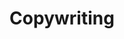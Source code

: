 ---
#preview
title: Copywriting
introTitle: Publications <br>Category <span class="mil-thin">Copywriting</span>
---
